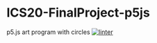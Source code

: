 # ICS20-FinalProject-p5js
p5.js art program with circles
[![linter](https://github.com/Nash-Villarta/ICS20-FinalProject-p5js/workflows/linter/badge.svg)](https://github.com/marketplace/actions/super-linter)
